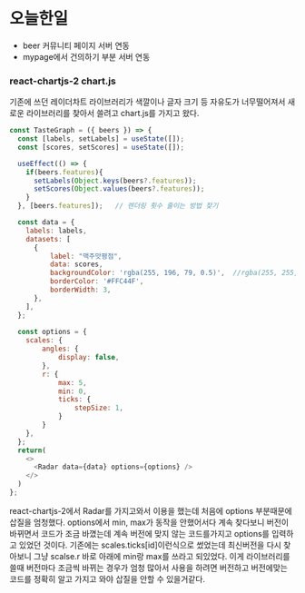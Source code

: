 # 오늘한일
- beer 커뮤니티 페이지 서버 연동
- mypage에서 건의하기 부분 서버 연동

### react-chartjs-2 chart.js
기존에 쓰던 레이더차트 라이브러리가 색깔이나 글자 크기 등 자유도가 너무떨어져서 새로운 라이브러리를 찾아서 쓸려고 chart.js를 가지고 왔다.
~~~javascript
const TasteGraph = ({ beers }) => {
  const [labels, setLabels] = useState([]);
  const [scores, setScores] = useState([]);

  useEffect(() => {
    if(beers.features){
      setLabels(Object.keys(beers?.features));
      setScores(Object.values(beers?.features));
    }
  }, [beers.features]);   // 렌더링 횟수 줄이는 방법 찾기

  const data = {
    labels: labels,
    datasets: [
      {
          label: "맥주맛평점",
          data: scores,
          backgroundColor: 'rgba(255, 196, 79, 0.5)',  //rgba(255, 255, 255, 0.2)
          borderColor: '#FFC44F',
          borderWidth: 3,
      },
    ],
  };
  
  const options = {
    scales: {
        angles: {
            display: false,
        },
        r: {
            max: 5,
            min: 0,
            ticks: {
                stepSize: 1,
            }
        }
    },
  };
  return(
    <>
      <Radar data={data} options={options} />
    </>
  )
};
~~~
react-chartjs-2에서 Radar를 가지고와서 이용을 했는데 처음에 options 부분때문에 삽질을 엄청했다. options에서 min, max가 동작을 안했어서다
계속 찾다보니 버전이 바뀌면서 코드가 조금 바꼈는데 계속 버전에 맞지 않는 코드를가지고 options를 입력하고 있었던 것이다. 기존에는 scales.ticks[id]이런식으로 썼었는데
최신버전을 다시 찾아보니 그냥 scalse.r 바로 아래에 min랑 max를 쓰라고 되있었다.
이게 라이브러리를 쓸때 버전마다 조금씩 바뀌는 경우가 엄청 많아서 사용을 하려면 버전하고 버전에맞는 코드를 정확히 알고 가지고 와야 삽질을 안할 수 있을거같다.

